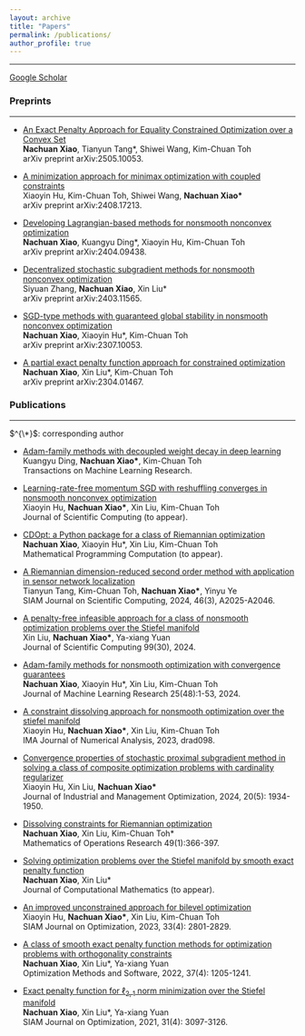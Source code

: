 ```yaml
---
layout: archive
title: "Papers"
permalink: /publications/
author_profile: true
---
```


<!---
{% if author.googlescholar %}
  You can also find my articles on <u><a href="{{author.googlescholar}}">my Google Scholar profile</a>.</u>
{% endif %}
-->
<!---
{% include base_path %}
-->
<!---
{% for post in site.publications reversed %}
  {% include archive-single.html %}
{% endfor %}
-->


- - -



[Google Scholar](https://scholar.google.com/citations?view_op=list_works&user=1qrNHUMAAAAJ&sortby=pubdate)



### Preprints

------

* [An Exact Penalty Approach for Equality Constrained Optimization over a Convex Set](https://arxiv.org/pdf/2307.10053) <br>
  <strong>Nachuan Xiao</strong>, Tianyun Tang*, Shiwei Wang, Kim-Chuan Toh <br>
  arXiv preprint arXiv:2505.10053. <br>
  
* [A minimization approach for minimax optimization with coupled constraints](https://arxiv.org/pdf/2408.17213) <br>Xiaoyin Hu, Kim-Chuan Toh, Shiwei Wang, <strong>Nachuan Xiao*</strong> <br>
  arXiv preprint arXiv:2408.17213. <br>
  
* [Developing Lagrangian-based methods for nonsmooth nonconvex optimization](https://arxiv.org/pdf/2404.09438) <br>
  <strong>Nachuan Xiao</strong>, Kuangyu Ding*, Xiaoyin Hu, Kim-Chuan Toh <br>
  arXiv preprint arXiv:2404.09438. <br>
  
* [Decentralized stochastic subgradient methods for nonsmooth nonconvex optimization](https://arxiv.org/pdf/2403.11565) <br>
  Siyuan Zhang, <strong>Nachuan Xiao</strong>, Xin Liu* <br>
  arXiv preprint arXiv:2403.11565. <br>
  
* [SGD-type methods with guaranteed global stability in nonsmooth nonconvex optimization](https://arxiv.org/pdf/2307.10053) <br>
  <strong>Nachuan Xiao</strong>, Xiaoyin Hu*, Kim-Chuan Toh <br>
  arXiv preprint arXiv:2307.10053. <br>
  
* [A partial exact penalty function approach for constrained optimization](https://arxiv.org/pdf/2304.01467) <br>
  <strong>Nachuan Xiao</strong>, Xin Liu*, Kim-Chuan Toh <br>
  arXiv preprint arXiv:2304.01467. <br>
  
  
  
  



### Publications

------

$^{\*}$: corresponding author

* [Adam-family methods with decoupled weight decay in deep learning](https://openreview.net/forum?id=xVEHiAZ7uR) <br>
  Kuangyu Ding, <strong>Nachuan Xiao*</strong>, Kim-Chuan Toh <br>
  Transactions on Machine Learning Research. <br>

* [Learning-rate-free momentum SGD with reshuffling converges in nonsmooth nonconvex optimization](https://arxiv.org/pdf/2406.18287) <br>
  Xiaoyin Hu, <strong>Nachuan Xiao*</strong>, Xin Liu, Kim-Chuan Toh <br>
  Journal of Scientific Computing (to appear). <br>

* [CDOpt: a Python package for a class of Riemannian optimization](https://arxiv.org/pdf/2212.02698) <br>
  <strong>Nachuan Xiao</strong>, Xiaoyin Hu*, Xin Liu, Kim-Chuan Toh <br>
  Mathematical Programming Computation (to appear). <br>

* [A Riemannian dimension-reduced second order method with application in sensor network localization](https://arxiv.org/pdf/2304.10092) <br>
  Tianyun Tang, Kim-Chuan Toh, <strong>Nachuan Xiao*</strong>, Yinyu Ye <br>
  SIAM Journal on Scientific Computing, 2024, 46(3), A2025-A2046. <br>
* [A penalty-free infeasible approach for a class of nonsmooth optimization problems over the Stiefel manifold](https://link.springer.com/article/10.1007/s10915-024-02495-4) <br>
  Xin Liu, <strong>Nachuan Xiao*</strong>, Ya-xiang Yuan <br>
  Journal of Scientific Computing 99(30), 2024. <br>
* [Adam-family methods for nonsmooth optimization with convergence guarantees](https://arxiv.org/pdf/2305.03938) <br>
  **Nachuan Xiao**, Xiaoyin Hu*, Xin Liu, Kim-Chuan Toh <br>
  Journal of Machine Learning Research 25(48):1-53, 2024. <br>
* [A constraint dissolving approach for nonsmooth optimization over the stiefel manifold](https://arxiv.org/pdf/2205.10500) <br>
  Xiaoyin Hu, <strong>Nachuan Xiao*</strong>, Xin Liu, Kim-Chuan Toh <br>
  IMA Journal of Numerical Analysis, 2023, drad098. <br>
* [Convergence properties of stochastic proximal subgradient method in solving a class of composite optimization problems with cardinality regularizer](https://www.aimsciences.org/data/article/export-pdf?id=65533d860e1b0f26aa73e627) <br>
  Xiaoyin Hu, Xin Liu, <strong>Nachuan Xiao*</strong> <br>
  Journal of Industrial and Management Optimization, 2024, 20(5): 1934-1950. <br>
* [Dissolving constraints for Riemannian optimization ](https://pubsonline.informs.org/doi/abs/10.1287/moor.2023.1360) <br>
  <strong>Nachuan Xiao</strong>, Xin Liu, Kim-Chuan Toh* <br>
  Mathematics of Operations Research 49(1):366-397. <br>
* [Solving optimization problems over the Stiefel manifold by smooth exact penalty function](https://arxiv.org/pdf/2110.08986) <br>
  <strong>Nachuan Xiao</strong>, Xin Liu* <br>
  Journal of Computational Mathematics (to appear). <br>
* [An improved unconstrained approach for bilevel optimization](https://epubs.siam.org/doi/full/10.1137/22M1513034) <br>
  Xiaoyin Hu, <strong>Nachuan Xiao*</strong>, Xin Liu, Kim-Chuan Toh <br>
  SIAM Journal on Optimization, 2023, 33(4): 2801-2829. <br>
* [A class of smooth exact penalty function methods for optimization problems with orthogonality constraints](https://www.tandfonline.com/doi/abs/10.1080/10556788.2020.1852236) <br>
  <strong>Nachuan Xiao</strong>, Xin Liu*, Ya-xiang Yuan <br>
  Optimization Methods and Software, 2022, 37(4): 1205-1241. <br>
* [Exact penalty function for $\ell_{2,1}$ norm minimization over the Stiefel manifold](https://epubs.siam.org/doi/abs/10.1137/20M1354313) <br>
  <strong>Nachuan Xiao</strong>, Xin Liu*, Ya-xiang Yuan <br>
  SIAM Journal on Optimization, 2021, 31(4): 3097-3126. <br>

